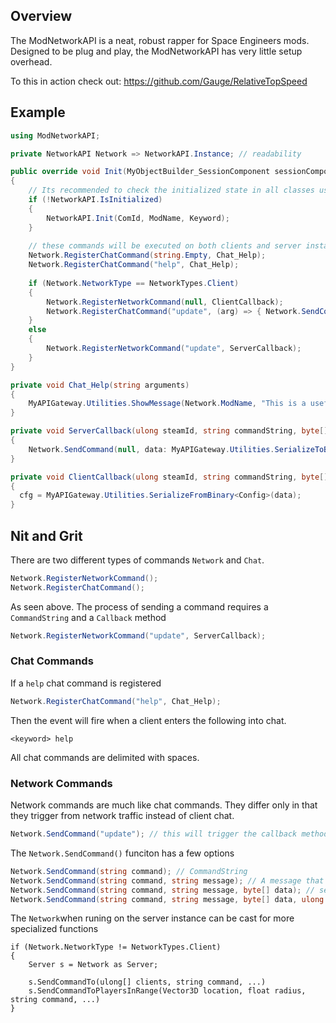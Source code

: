 ## Overview

The ModNetworkAPI is a neat, robust rapper for Space Engineers mods. Designed to be plug and play, the ModNetworkAPI has very little setup overhead.

To this in action check out: https://github.com/Gauge/RelativeTopSpeed

## Example

```cs
using ModNetworkAPI;

private NetworkAPI Network => NetworkAPI.Instance; // readability

public override void Init(MyObjectBuilder_SessionComponent sessionComponent)
{
    // Its recommended to check the initialized state in all classes using NetworkAPI
    if (!NetworkAPI.IsInitialized) 
    {
        NetworkAPI.Init(ComId, ModName, Keyword);
    }
    
    // these commands will be executed on both clients and server instances
    Network.RegisterChatCommand(string.Empty, Chat_Help);
    Network.RegisterChatCommand("help", Chat_Help);
    
    if (Network.NetworkType == NetworkTypes.Client)
    {
        Network.RegisterNetworkCommand(null, ClientCallback);
        Network.RegisterChatCommand("update", (arg) => { Network.SendCommand("update"); });
    }
    else
    {
        Network.RegisterNetworkCommand("update", ServerCallback);
    }
}

private void Chat_Help(string arguments)
{
    MyAPIGateway.Utilities.ShowMessage(Network.ModName, "This is a useful help message");
}

private void ServerCallback(ulong steamId, string commandString, byte[] data)
{
    Network.SendCommand(null, data: MyAPIGateway.Utilities.SerializeToBinary(cfg), steamId: steamId);
}

private void ClientCallback(ulong steamId, string commandString, byte[] data)
{
  cfg = MyAPIGateway.Utilities.SerializeFromBinary<Config>(data);
}

```

## Nit and Grit

There are two different types of commands `Network` and `Chat`.
```cs
Network.RegisterNetworkCommand();
Network.RegisterChatCommand();
```

As seen above. The process of sending a command requires a `CommandString` and a `Callback` method
```cs
Network.RegisterNetworkCommand("update", ServerCallback);
```

### Chat Commands

If a `help` chat command is registered
```cs
Network.RegisterChatCommand("help", Chat_Help);
```
Then the event will fire when a client enters the following into chat.
```
<keyword> help
```
All chat commands are delimited with spaces.

### Network Commands

Network commands are much like chat commands. They differ only in that they trigger from network traffic instead of client chat.
```cs
Network.SendCommand("update"); // this will trigger the callback method of the reciever.
```

The `Network.SendCommand()` funciton has a few options
```cs
Network.SendCommand(string command); // CommandString
Network.SendCommand(string command, string message); // A message that will be in clients chat
Network.SendCommand(string command, string message, byte[] data); // serialized object data
Network.SendCommand(string command, string message, byte[] data, ulong steamId); // The receiver, Server only
```
The `Network`when runing on the server instance can be cast for more specialized functions
```
if (Network.NetworkType != NetworkTypes.Client)
{
    Server s = Network as Server;
    
    s.SendCommandTo(ulong[] clients, string command, ...)
    s.SendCommandToPlayersInRange(Vector3D location, float radius, string command, ...)
}
```


